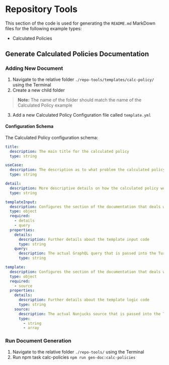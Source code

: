# Repository Tools

This section of the code is used for generating the `README.md` MarkDown files for the following example types:

- Calculated Policies

## Generate Calculated Policies Documentation

### Adding New Document

1. Navigate to the relative folder `./repo-tools/templates/calc-policy/` using the Terminal
2. Create a new child folder

> **Note:** The name of the folder should match the name of the Calculated Policy example

3. Add a new Calculated Policy Configuration file called `template.yml`

#### Configuration Schema

The Calculated Policy configuration schema:

```yaml
title:
  description: The main title for the calculated policy
  type: string

useCase:
  description: The description as to what problem the calculated policy is meant to solved
  type: string

detail:
  description: More descriptive details on how the calculated policy works
  type: string

templateInput:
  description: Configures the section of the documentation that deals with the template input query
  type: object
  required:
    - details
    - query
  properties:
    details:
      description: Further details about the template input code
      type: string
    query:
      description: The actual GraphQL query that is passed into the Turbot policy template input property
      type: string

template:
  description: Configures the section of the documentation that deals with the template logic
  type: object
  required:
    - source
  properties:
    details:
      description: Further details about the template logic code
      type: string
    source:
      description: The actual Nunjucks source that is passed into the Turbot policy template property
      type:
        - string
        - array
```

### Run Document Generation

1. Navigate to the relative folder `./repo-tools/` using the Terminal
2. Run npm task calc-policies `npm run gen-doc:calc-policies`
